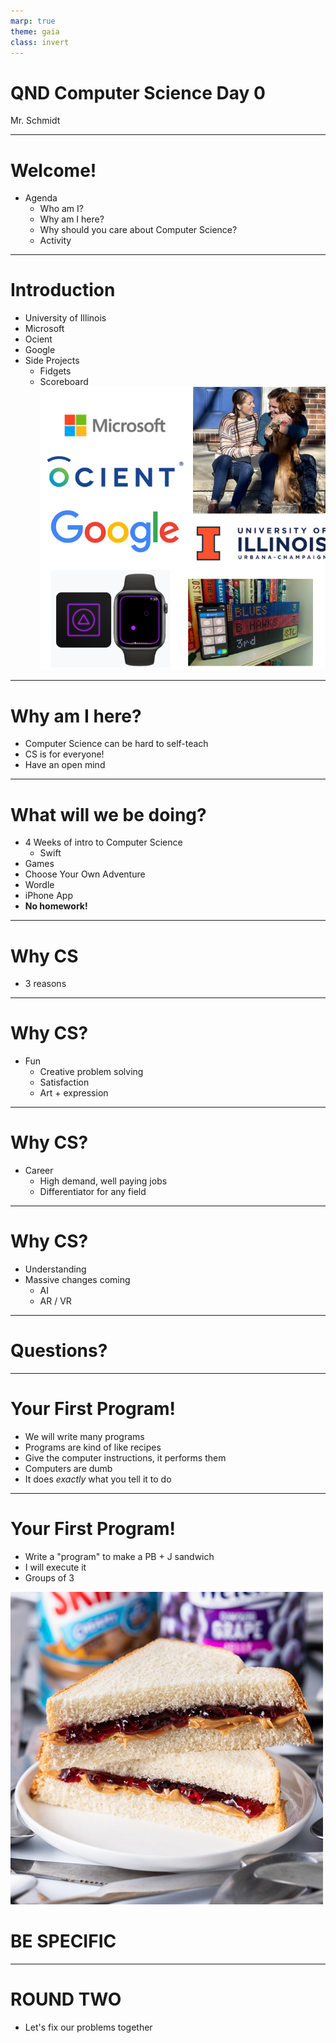```yaml
---
marp: true
theme: gaia
class: invert
---
```


# QND Computer Science Day 0
Mr. Schmidt

--- 

# Welcome!

- Agenda
    - Who am I?
    - Why am I here?
    - Why should you care about Computer Science?
    - Activity

---

# Introduction

- University of Illinois
- Microsoft
- Ocient
- Google
- Side Projects
    - Fidgets
    - Scoreboard
![bg right w:500](../assets/collage.png)

---

# Why am I here?

- Computer Science can be hard to self-teach
- CS is for everyone!
- Have an open mind

<!-- -->
<!-- Computer science can be really hard to self-teach -->

<!-- When I pitched this class, originally it was just for students who wished to learn about CS -->

---

# What will we be doing?

- 4 Weeks of intro to Computer Science
    - Swift
- Games
- Choose Your Own Adventure
- Wordle
- iPhone App
- **No homework!**


---

# Why CS

- 3 reasons

---

# Why CS? 

- Fun
    - Creative problem solving
    - Satisfaction
    - Art + expression


---
# Why CS?

- Career
    - High demand, well paying jobs
    - Differentiator for any field

---

# Why CS?

- Understanding
- Massive changes coming
    - AI
    - AR / VR

<!-- -->
<!-- Even if you're not a computer person or a science person, you might find you enjoy the problem solving aspects! -->

---

# Questions?

<!-- -->
<!-- Any questions on what we're doing? -->
<!-- What's my role at Google like? -->
<!-- What are my hot takes on recent technology developments -->
<!-- How did I know that Software Engineering was right for me? -->

---

# Your First Program!

- We will write many programs
- Programs are kind of like recipes
- Give the computer instructions, it performs them
- Computers are dumb
- It does *exactly* what you tell it to do

--- 

# Your First Program!

- Write a "program" to make a PB + J sandwich
- I will execute it
- Groups of 3

![bg right w:500](../assets/pbj.png)

# BE SPECIFIC

---

# ROUND TWO

- Let's fix our problems together